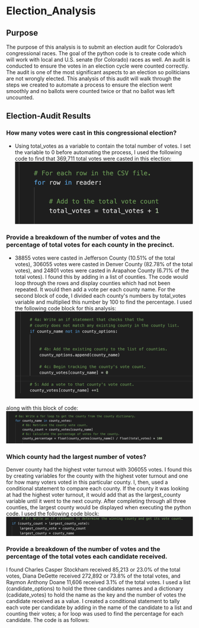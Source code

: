 # Election_Analysis
## Purpose
The purpose of this analysis is to submit an election audit for Colorado’s congressional races. The goal of the python code is to create code which will work with local and U.S. senate (for Colorado) races as well. An audit is conducted to ensure the votes in an election cycle were counted correctly. The audit is one of the most significant aspects to an election so politicians are not wrongly elected. This analysis of this audit will walk through the steps we created to automate a process to ensure the election went smoothly and no ballots were counted twice or that no ballot was left uncounted.

## Election-Audit Results
### How many votes were cast in this congressional election?
* Using total_votes as a variable to contain the total number of votes. I set the variable to 0 before automating the process, I used the following code to find that 369,711 total votes were casted in this election:
![Total_Votes_Screenshot](https://github.com/shireenkahlon/Election_Analysis/blob/main/total%20votes%20python%20screenshot.png)

### Provide a breakdown of the number of votes and the percentage of total votes for each county in the precinct.
* 38855 votes were casted in Jefferson County (10.51% of the total votes), 306055 votes were casted in Denver County (82.78% of the total votes), and 24801 votes were casted in Arapahoe County (6.71% of the total votes). I found this by adding in a list of counties. The code would loop through the rows and display counties which had not been repeated. It would then add a vote per each county name. For the second block of code, I divided each county's numbers by total_votes variable and multiplied this number by 100 to find the percentage. I used the following code block for this analysis:
![votes_per_county](https://github.com/shireenkahlon/Election_Analysis/blob/main/votes%20per%20county%20screenshot.png)

along with this block of code:
![percentage_of_votes](https://github.com/shireenkahlon/Election_Analysis/blob/main/percentage_of_votes.png)

### Which county had the largest number of votes?
Denver county had the highest voter turnout with 306055 votes. I found this by creating variables for the county with the highest voter turnout and one for how many voters voted in this particular county. I, then, used a conditional statement to compare each county. If the county it was looking at had the highest voter turnout, it would add that as the largest_county variable until it went to the next county. After completing through all three counties, the largest county would be displayed when executing the python code. I used the following code block:
![largest_county](https://github.com/shireenkahlon/Election_Analysis/blob/main/largest_county.png)

### Provide a breakdown of the number of votes and the percentage of the total votes each candidate received.
I found Charles Casper Stockham received 85,213 or 23.0% of the total votes, Diana DeGette received 272,892 or 73.8% of the total votes, and Raymon Anthony Doane 11,606 received 3.1% of the total votes. I used a list (candidate_options) to hold the three candidates names and a dictionary (cadidate_votes) to hold the name as the key and the number of votes the candidate received as a value. I created a conditional statement to tally each vote per candidate by adding in the name of the candidate to a list and counting their votes; a for loop was used to find the percentage for each candidate. The code is as follows:








